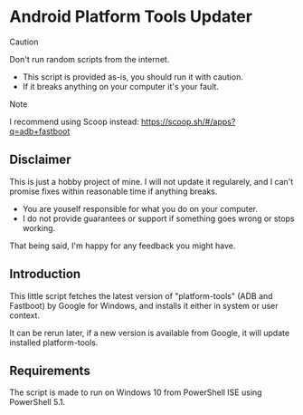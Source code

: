 # Android Platform Tools Updater

> [!CAUTION]
> Don't run random scripts from the internet.
>
> * This script is provided as-is, you should run it with caution.
> * If it breaks anything on your computer it's your fault.

<!-- Make Markdownlint not complain about MD028 -->

> [!NOTE]
> I recommend using Scoop instead: <https://scoop.sh/#/apps?q=adb+fastboot>

## Disclaimer

This is just a hobby project of mine. I will not update it regularely, and I can't promise fixes within reasonable time if anything breaks.

* You are youself responsible for what you do on your computer.
* I do not provide guarantees or support if something goes wrong or stops working.

That being said, I'm happy for any feedback you might have.

## Introduction

This little script fetches the latest version of "platform-tools" (ADB and Fastboot) by Google for Windows, and installs it either in system or user context.

It can be rerun later, if a new version is available from Google, it will update installed platform-tools.

## Requirements

The script is made to run on Windows 10 from PowerShell ISE using PowerShell 5.1.
